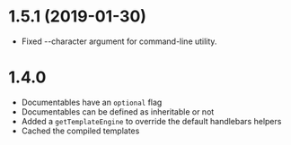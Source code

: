
# 1.5.1 (2019-01-30)

* Fixed --character argument for command-line utility.


# 1.4.0

* Documentables have an `optional` flag
* Documentables can be defined as inheritable or not
* Added a `getTemplateEngine` to override the default handlebars helpers
* Cached the compiled templates




